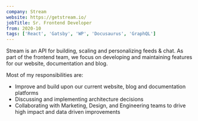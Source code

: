 ```yaml
---
company: Stream
website: https://getstream.io/
jobTitle: Sr. Frontend Developer
from: 2020-10
tags: ['React', 'Gatsby', 'WP', 'Docusaurus', 'GraphQL']
---
```


Stream is an API for building, scaling and personalizing feeds & chat. As part of the frontend team, we focus on developing and maintaining features for our website, documentation and blog.

Most of my responsibilities are:

- Improve and build upon our current website, blog and documentation platforms
- Discussing and implementing architecture decisions
- Collaborating with Marketing, Design, and Engineering teams to drive high impact and data driven improvements
